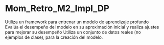 # Mom_Retro_M2_Impl_DP
Utiliza un framework para entrenar un modelo de aprendizaje profundo  Evalúa el desempeño del modelo en su aproximación inicial y realiza ajustes para mejorar su desempeño  Utiliza un conjunto de datos reales (no ejemplos de clase), para la creación del modelo.
